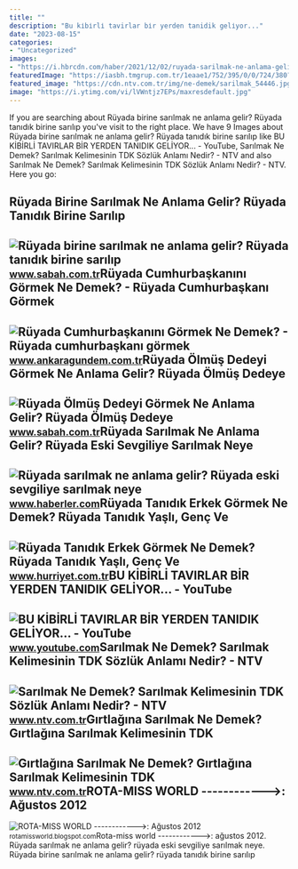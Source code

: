 ```yaml
---
title: ""
description: "Bu ki̇bi̇rli̇ tavirlar bi̇r yerden tanidik geli̇yor..."
date: "2023-08-15"
categories:
- "Uncategorized"
images:
- "https://i.hbrcdn.com/haber/2021/12/02/ruyada-sarilmak-ne-anlama-gelir-ruyada-eski-14571251_9835_amp.jpg"
featuredImage: "https://iasbh.tmgrup.com.tr/1eaae1/752/395/0/0/724/380?u=https://isbh.tmgrup.com.tr/sbh/2021/09/23/ruyada-birine-sarilmak-ne-anlama-gelir-ruyada-birine-sarilip-aglamak-ne-demek-1632383735394.jpg"
featured_image: "https://cdn.ntv.com.tr/img/ne-demek/sarilmak_54446.jpg"
image: "https://i.ytimg.com/vi/lVWntjz7EPs/maxresdefault.jpg"
---
```


If you are searching about Rüyada birine sarılmak ne anlama gelir? Rüyada tanıdık birine sarılıp you've visit to the right place. We have 9 Images about Rüyada birine sarılmak ne anlama gelir? Rüyada tanıdık birine sarılıp like BU KİBİRLİ TAVIRLAR BİR YERDEN TANIDIK GELİYOR... - YouTube, Sarılmak Ne Demek? Sarılmak Kelimesinin TDK Sözlük Anlamı Nedir? - NTV and also Sarılmak Ne Demek? Sarılmak Kelimesinin TDK Sözlük Anlamı Nedir? - NTV. Here you go:

Rüyada Birine Sarılmak Ne Anlama Gelir? Rüyada Tanıdık Birine Sarılıp
---------------------------------------------------------------------

 ![Rüyada birine sarılmak ne anlama gelir? Rüyada tanıdık birine sarılıp](https://iasbh.tmgrup.com.tr/1eaae1/752/395/0/0/724/380?u=https://isbh.tmgrup.com.tr/sbh/2021/09/23/ruyada-birine-sarilmak-ne-anlama-gelir-ruyada-birine-sarilip-aglamak-ne-demek-1632383735394.jpg) <small>www.sabah.com.tr</small>Rüyada Cumhurbaşkanını Görmek Ne Demek? - Rüyada Cumhurbaşkanı Görmek
---------------------------------------------------------------------

 ![Rüyada Cumhurbaşkanını Görmek Ne Demek? - Rüyada cumhurbaşkanı görmek](https://www.ankaragundem.com.tr/images/haberler/2021/04/ruyada-cumhurbaskanini-gormek-ne-demek-ruyada-cumhurbaskani-gormek-sarilmak-ve-konusmak-ne-anlama-gelir_a3558.jpg) <small>www.ankaragundem.com.tr</small>Rüyada Ölmüş Dedeyi Görmek Ne Anlama Gelir? Rüyada Ölmüş Dedeye
---------------------------------------------------------------

 ![Rüyada Ölmüş Dedeyi Görmek Ne Anlama Gelir? Rüyada Ölmüş Dedeye](https://iasbh.tmgrup.com.tr/68e714/752/395/0/10/724/390?u=https://isbh.tmgrup.com.tr/sbh/2021/08/31/ruyada-olmus-dedeyi-gormek-ne-anlama-gelir-ruyada-olmus-dedeye-sarilmak-ne-demek-1630406524496.jpg) <small>www.sabah.com.tr</small>Rüyada Sarılmak Ne Anlama Gelir? Rüyada Eski Sevgiliye Sarılmak Neye
--------------------------------------------------------------------

 ![Rüyada sarılmak ne anlama gelir? Rüyada eski sevgiliye sarılmak neye](https://i.hbrcdn.com/haber/2021/12/02/ruyada-sarilmak-ne-anlama-gelir-ruyada-eski-14571251_9835_amp.jpg) <small>www.haberler.com</small>Rüyada Tanıdık Erkek Görmek Ne Demek? Rüyada Tanıdık Yaşlı, Genç Ve
-------------------------------------------------------------------

 ![Rüyada Tanıdık Erkek Görmek Ne Demek? Rüyada Tanıdık Yaşlı, Genç Ve](https://i4.hurimg.com/i/hurriyet/75/750x422/62483fb30f254412a02b72ea.jpg) <small>www.hurriyet.com.tr</small>BU KİBİRLİ TAVIRLAR BİR YERDEN TANIDIK GELİYOR... - YouTube
-----------------------------------------------------------

 ![BU KİBİRLİ TAVIRLAR BİR YERDEN TANIDIK GELİYOR... - YouTube](https://i.ytimg.com/vi/lVWntjz7EPs/maxresdefault.jpg) <small>www.youtube.com</small>Sarılmak Ne Demek? Sarılmak Kelimesinin TDK Sözlük Anlamı Nedir? - NTV
----------------------------------------------------------------------

 ![Sarılmak Ne Demek? Sarılmak Kelimesinin TDK Sözlük Anlamı Nedir? - NTV](https://cdn.ntv.com.tr/img/ne-demek/sarilmak_54446.jpg) <small>www.ntv.com.tr</small>Gırtlağına Sarılmak Ne Demek? Gırtlağına Sarılmak Kelimesinin TDK
-----------------------------------------------------------------

 ![Gırtlağına Sarılmak Ne Demek? Gırtlağına Sarılmak Kelimesinin TDK](https://cdn.ntv.com.tr/img/ne-demek/girtlagina-sarilmak_29959.jpg) <small>www.ntv.com.tr</small>ROTA-MISS WORLD ------------&gt;: Ağustos 2012
----------------------------------------------

 ![ROTA-MISS WORLD ------------>: Ağustos 2012](https://3.bp.blogspot.com/-8bnPAVUQKAY/UDYtCYEtbMI/AAAAAAAAAa4/KXNSUtzpsHE/s1600/306453_10151006590223248_256776662_n.jpg) <small>rotamissworld.blogspot.com</small>Rota-miss world ------------&gt;: ağustos 2012. Rüyada sarılmak ne anlama gelir? rüyada eski sevgiliye sarılmak neye. Rüyada birine sarılmak ne anlama gelir? rüyada tanıdık birine sarılıp
